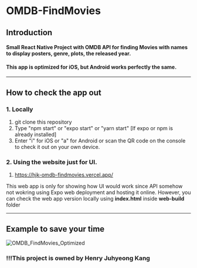 # OMDB-FindMovies


## Introduction  
#### Small React Native Project with OMDB API for finding Movies with names to display posters, genre, plots, the released year.  
#### This app is optimized for iOS, but Android works perfectly the same.
----  
## How to check the app out

### 1. Locally  
1. git clone this repository
2. Type "npm start" or "expo start" or "yarn start" [If expo or npm is already installed]
3. Enter "i" for iOS or "a" for Android or scan the QR code on the console to check it out on your own device.

### 2. Using the website just for UI.
1. https://hjk-omdb-findmovies.vercel.app/

This web app is only for showing how UI would work since API somehow not wokring using Expo web deployment and hosting it online.
However, you can check the web app version locally using **index.html** inside **web-build** folder

-----
## Example to save your time

![OMDB_FindMovies_Optimized](https://user-images.githubusercontent.com/94532638/163630076-208ed8fd-46a7-4f07-b7bc-b2030053263b.gif)



### !!!This project is owned by Henry Juhyeong Kang
